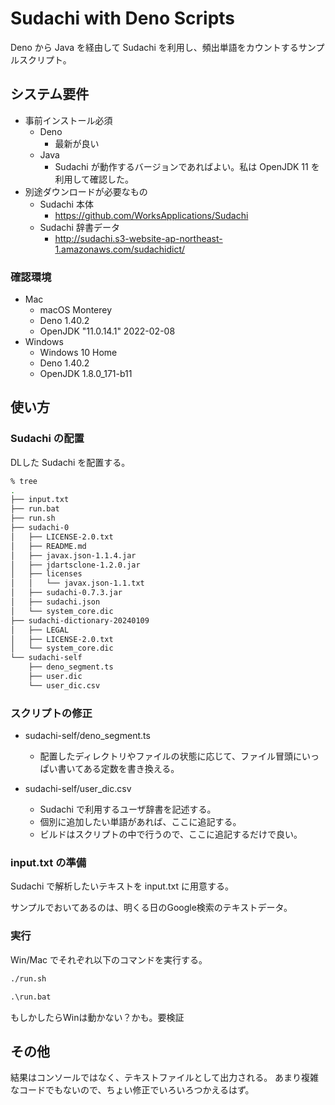 # Sudachi with Deno Scripts

Deno から Java を経由して Sudachi を利用し、頻出単語をカウントするサンプルスクリプト。

## システム要件

- 事前インストール必須
  - Deno
    - 最新が良い
  - Java
    - Sudachi が動作するバージョンであればよい。私は OpenJDK 11 を利用して確認した。
- 別途ダウンロードが必要なもの
  - Sudachi 本体
    - https://github.com/WorksApplications/Sudachi
  - Sudachi 辞書データ
    - http://sudachi.s3-website-ap-northeast-1.amazonaws.com/sudachidict/

### 確認環境

- Mac
  - macOS Monterey 
  - Deno 1.40.2
  - OpenJDK "11.0.14.1" 2022-02-08
- Windows
  - Windows 10 Home
  - Deno 1.40.2
  - OpenJDK 1.8.0_171-b11

## 使い方

### Sudachi の配置

DLした Sudachi を配置する。

```sh
% tree
.
├── input.txt
├── run.bat
├── run.sh
├── sudachi-0
│   ├── LICENSE-2.0.txt
│   ├── README.md
│   ├── javax.json-1.1.4.jar
│   ├── jdartsclone-1.2.0.jar
│   ├── licenses
│   │   └── javax.json-1.1.txt
│   ├── sudachi-0.7.3.jar
│   ├── sudachi.json
│   └── system_core.dic
├── sudachi-dictionary-20240109
│   ├── LEGAL
│   ├── LICENSE-2.0.txt
│   └── system_core.dic
└── sudachi-self
    ├── deno_segment.ts
    ├── user.dic
    └── user_dic.csv
```

### スクリプトの修正

- sudachi-self/deno_segment.ts
  - 配置したディレクトリやファイルの状態に応じて、ファイル冒頭にいっぱい書いてある定数を書き換える。

- sudachi-self/user_dic.csv
  - Sudachi で利用するユーザ辞書を記述する。
  - 個別に追加したい単語があれば、ここに追記する。
  - ビルドはスクリプトの中で行うので、ここに追記するだけで良い。

### input.txt の準備

Sudachi で解析したいテキストを input.txt に用意する。

サンプルでおいてあるのは、明くる日のGoogle検索のテキストデータ。

### 実行

Win/Mac でそれぞれ以下のコマンドを実行する。


```sh
./run.sh
```

```bat
.\run.bat
```

もしかしたらWinは動かない？かも。要検証

## その他

結果はコンソールではなく、テキストファイルとして出力される。
あまり複雑なコードでもないので、ちょい修正でいろいろつかえるはず。